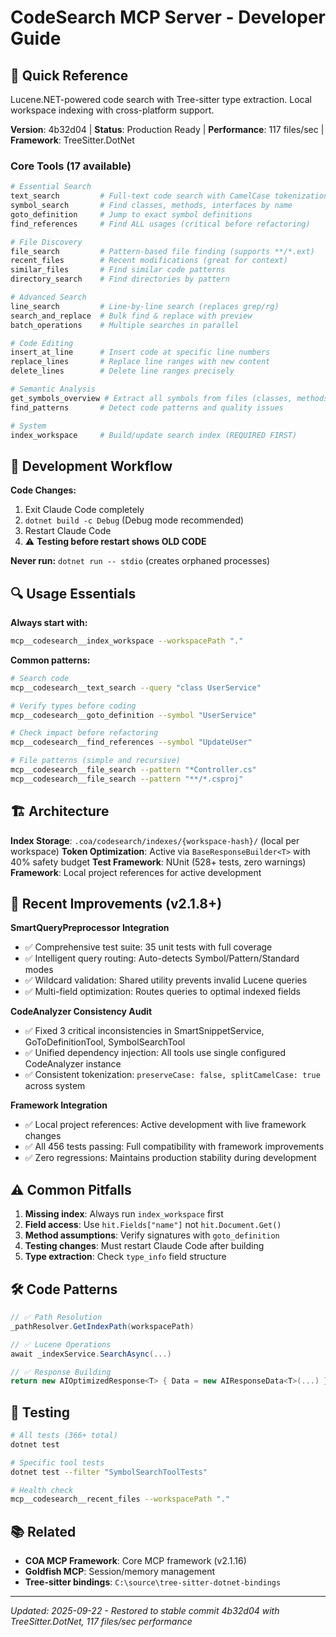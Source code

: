 # CodeSearch MCP Server - Developer Guide

## 🎯 Quick Reference

Lucene.NET-powered code search with Tree-sitter type extraction. Local workspace indexing with cross-platform support.

**Version**: 4b32d04 | **Status**: Production Ready | **Performance**: 117 files/sec | **Framework**: TreeSitter.DotNet

### Core Tools (17 available)

```bash
# Essential Search
text_search         # Full-text code search with CamelCase tokenization
symbol_search       # Find classes, methods, interfaces by name
goto_definition     # Jump to exact symbol definitions
find_references     # Find ALL usages (critical before refactoring)

# File Discovery
file_search         # Pattern-based file finding (supports **/*.ext)
recent_files        # Recent modifications (great for context)
similar_files       # Find similar code patterns
directory_search    # Find directories by pattern

# Advanced Search
line_search         # Line-by-line search (replaces grep/rg)
search_and_replace  # Bulk find & replace with preview
batch_operations    # Multiple searches in parallel

# Code Editing
insert_at_line      # Insert code at specific line numbers
replace_lines       # Replace line ranges with new content
delete_lines        # Delete line ranges precisely

# Semantic Analysis
get_symbols_overview # Extract all symbols from files (classes, methods, etc.)
find_patterns       # Detect code patterns and quality issues

# System
index_workspace     # Build/update search index (REQUIRED FIRST)
```

## 🚨 Development Workflow

**Code Changes:**

1. Exit Claude Code completely
2. `dotnet build -c Debug` (Debug mode recommended)
3. Restart Claude Code
4. ⚠️ **Testing before restart shows OLD CODE**

**Never run:** `dotnet run -- stdio` (creates orphaned processes)

## 🔍 Usage Essentials

**Always start with:**

```bash
mcp__codesearch__index_workspace --workspacePath "."
```

**Common patterns:**

```bash
# Search code
mcp__codesearch__text_search --query "class UserService"

# Verify types before coding
mcp__codesearch__goto_definition --symbol "UserService"

# Check impact before refactoring
mcp__codesearch__find_references --symbol "UpdateUser"

# File patterns (simple and recursive)
mcp__codesearch__file_search --pattern "*Controller.cs"
mcp__codesearch__file_search --pattern "**/*.csproj"
```

## 🏗️ Architecture

**Index Storage**: `.coa/codesearch/indexes/{workspace-hash}/` (local per workspace)
**Token Optimization**: Active via `BaseResponseBuilder<T>` with 40% safety budget
**Test Framework**: NUnit (528+ tests, zero warnings)
**Framework**: Local project references for active development

## 🚀 Recent Improvements (v2.1.8+)

**SmartQueryPreprocessor Integration**

- ✅ Comprehensive test suite: 35 unit tests with full coverage
- ✅ Intelligent query routing: Auto-detects Symbol/Pattern/Standard modes
- ✅ Wildcard validation: Shared utility prevents invalid Lucene queries
- ✅ Multi-field optimization: Routes queries to optimal indexed fields

**CodeAnalyzer Consistency Audit**

- ✅ Fixed 3 critical inconsistencies in SmartSnippetService, GoToDefinitionTool, SymbolSearchTool
- ✅ Unified dependency injection: All tools use single configured CodeAnalyzer instance
- ✅ Consistent tokenization: `preserveCase: false, splitCamelCase: true` across system

**Framework Integration**

- ✅ Local project references: Active development with live framework changes
- ✅ All 456 tests passing: Full compatibility with framework improvements
- ✅ Zero regressions: Maintains production stability during development

## ⚠️ Common Pitfalls

1. **Missing index**: Always run `index_workspace` first
2. **Field access**: Use `hit.Fields["name"]` not `hit.Document.Get()`
3. **Method assumptions**: Verify signatures with `goto_definition`
4. **Testing changes**: Must restart Claude Code after building
5. **Type extraction**: Check `type_info` field structure

## 🛠️ Code Patterns

```csharp
// ✅ Path Resolution
_pathResolver.GetIndexPath(workspacePath)

// ✅ Lucene Operations
await _indexService.SearchAsync(...)

// ✅ Response Building
return new AIOptimizedResponse<T> { Data = new AIResponseData<T>(...) }
```

## 🧪 Testing

```bash
# All tests (366+ total)
dotnet test

# Specific tool tests
dotnet test --filter "SymbolSearchToolTests"

# Health check
mcp__codesearch__recent_files --workspacePath "."
```

## 📚 Related

- **COA MCP Framework**: Core MCP framework (v2.1.16)
- **Goldfish MCP**: Session/memory management
- **Tree-sitter bindings**: `C:\source\tree-sitter-dotnet-bindings`

---

_Updated: 2025-09-22 - Restored to stable commit 4b32d04 with TreeSitter.DotNet, 117 files/sec performance_
